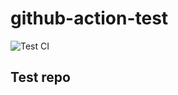 # github-action-test
![Test CI](https://github.com/vachss/github-action-test/workflows/Test%20CI/badge.svg)

## Test repo
